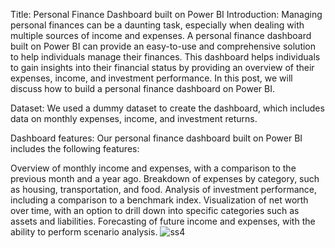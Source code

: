 Title: Personal Finance Dashboard built on Power BI
Introduction: Managing personal finances can be a daunting task, especially when dealing with multiple sources of income and expenses. A personal finance dashboard built on Power BI can provide an easy-to-use and comprehensive solution to help individuals manage their finances. This dashboard helps individuals to gain insights into their financial status by providing an overview of their expenses, income, and investment performance. In this post, we will discuss how to build a personal finance dashboard on Power BI.

Dataset: We used a dummy dataset to create the dashboard, which includes data on monthly expenses, income, and investment returns.

Dashboard features: Our personal finance dashboard built on Power BI includes the following features:

Overview of monthly income and expenses, with a comparison to the previous month and a year ago. Breakdown of expenses by category, such as housing, transportation, and food. Analysis of investment performance, including a comparison to a benchmark index. Visualization of net worth over time, with an option to drill down into specific categories such as assets and liabilities. Forecasting of future income and expenses, with the ability to perform scenario analysis.
![ss4](https://github.com/Swastik-2k/FinancialAnalysis/assets/79494966/6d55c20c-1fa6-4d63-822c-0b37d297ceb5)
